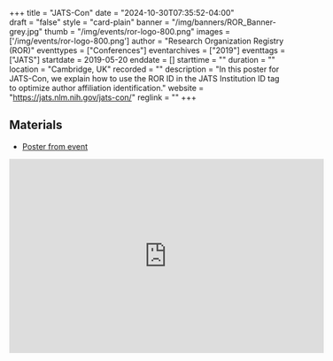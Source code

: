 +++
title = "JATS-Con" 
date = "2024-10-30T07:35:52-04:00"  
draft = "false" 
style = "card-plain" 
banner = "/img/banners/ROR_Banner-grey.jpg" 
thumb = "/img/events/ror-logo-800.png" 
images = ['/img/events/ror-logo-800.png']
author = "Research Organization Registry (ROR)" 
eventtypes = ["Conferences"]
eventarchives = ["2019"]
eventtags = ["JATS"]
startdate = 2019-05-20
enddate = []
starttime = ""
duration = ""
location = "Cambridge, UK"
recorded = ""
description = "In this poster for JATS-Con, we explain how to use the ROR ID in the JATS Institution ID tag to optimize author affiliation identification."
website = "https://jats.nlm.nih.gov/jats-con/"
reglink = ""
+++

## Materials 

- [Poster from event](https://doi.org/10.6084/m9.figshare.8137961.v1)

<iframe src="https://widgets.figshare.com/articles/8137961/embed?show_title=1" width="568" height="351" allowfullscreen frameborder="0"></iframe>

